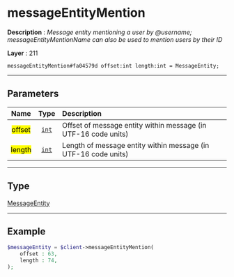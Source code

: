 # messageEntityMention

**Description** : *Message entity mentioning a user by @username; messageEntityMentionName can also be used to mention users by their ID*

**Layer** : 211

```tl
messageEntityMention#fa04579d offset:int length:int = MessageEntity;
```

---

## Parameters

| Name | Type | Description |
| :---: | :---: | :--- |
| <mark>offset</mark> | [`int`](type/int) | Offset of message entity within message (in UTF-16 code units) |
| <mark>length</mark> | [`int`](type/int) | Length of message entity within message (in UTF-16 code units) |

---

## Type

[MessageEntity](type/MessageEntity)

---

## Example

```php
$messageEntity = $client->messageEntityMention(
	offset : 63,
	length : 74,
);
```